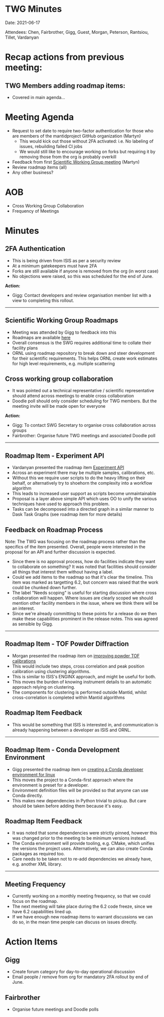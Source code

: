 # TWG Minutes

Date: 2021-06-17

Attendees:  Chen, Fairbrother, Gigg, Guest, Morgan, Peterson, Rantsiou,  Tillet, Vardanyan

# Recap actions from previous meeting:
## TWG Members adding roadmap items:
- Covered in main agenda...

# Meeting Agenda
- Request to set date to require two-factor authentication for those who are members of the mantidproject GitHub organization (Martyn)
  - This would kick out those without 2FA activated: i.e. No labeling of issues, rebuilding failed CI jobs
  - We would still like to encourage working on forks but requiring it by removing those from the org is probably overkill
- Feedback from first [Scientific Working Group meeting](https://github.com/mantidproject/governance/blob/main/scientific-working-group/minutes/2021/2021-05-26.md) (Martyn)
- Review roadmap items (all)
- Any other business?


# AOB
- Cross Working Group Collaboration
- Frequency of Meetings

# Minutes

## 2FA Authentication
- This is being driven from ISIS as per a security review
- At a minimum gatekeepers must have 2FA
- Forks are still available if anyone is removed from the org (in worst case)
- No objections were raised, so this was scheduled for the end of June.

**Action:**
- Gigg: Contact developers and review organisation member list with a view to completing this rollout.

---

## Scientific Working Group Roadmaps
- Meeting was attended by Gigg to feedback into this
- Roadmaps are available [here](https://github.com/mantidproject/roadmap/)
- Overall consensus is the SWG requires additional time to collate their facility plans
- ORNL using roadmap repository to break down and steer development for their scientific requirements. This helps ORNL create work estimates for high level requirements, e.g. multiple scattering


## Cross working group collaboration

- It was pointed out a technical representative / scientific representative should attend across meetings to enable cross collaboration
- Doodle poll should only consider scheduling for TWG members. But the meeting invite will be made open for everyone

**Action:**
- Gigg: To contact SWG Secretary to organise cross collaboration across groups
- Fairbrother: Organise future TWG meetings and associated Doodle poll

---

## Roadmap Item - Experiment API
- Vardanyan presented the roadmap item [Experiment API](https://github.com/mantidproject/roadmap/issues/7)
- Across an experiment there may be multiple samples, calibrations, etc. 
- Without this we require user scripts to do the heavy lifting on their behalf, or alternatively try to shoehorn the complexity into a workflow algorithm
- This leads to increased user support as scripts become unmaintainable
- Proposal is a layer above simple API which uses OO to unify the various techniques have used to approach this problem.
- Tasks can be decomposed into a directed graph in a similar manner to Dask Task Graphs (see roadmap item for more details)


## Feedback on Roadmap Process

Note: The TWG was focusing on the roadmap process rather than the specifics of the item presented. Overall, people were interested in the proposal for an API and further discussion is expected.

- Since there is no approval process, how do facilities indicate they want to collaborate on something? It was noted that facilities should consider all things that interest them without having a label.
- Could we add items to the roadmap so that it's clear the timeline. This item was marked as targetting 6.2, but concern was raised that the work could be chunked down further.
- The label "Needs scoping" is useful for starting discussion where cross collaboration will happen. Where issues are clearly scoped we should mention other facility members in the issue, where we think there will be an interest.
- Since we're already committing to these points for a release do we then make these capabilities prominent in the release notes. This was agreed as sensible by Gigg.

---

## Roadmap Item - TOF Powder Diffraction
- Morgan presented the roadmap item on [improving powder TOF calibrations](https://github.com/mantidproject/roadmap/issues/8)
- This would include two steps, cross correlation and peak position calibration using clustering algorithms.
- This is similar to ISIS's ENGINX approach, and might be useful for both.
- This moves the burden of knowing instrument details to an automatic approach relying on clustering.
- The components for clustering is performed outside Mantid, whilst cross-correlation is completed within Mantid algorithms

## Roadmap Item Feedback
- This would be something that ISIS is interested in, and communication is already happening between a developer as ISIS and ORNL.

---

## Roadmap Item - Conda Development Environment
- Gigg presented the roadmap item on [creating a Conda developer environment for linux](https://github.com/mantidproject/roadmap/issues/4)
- This moves the project to a Conda-first approach where the environment is preset for a developer.
- Environment definition files will be provided so that anyone can use Conda directly.
- This makes new dependencies in Python trivial to pickup. But care should be taken before adding them because it's easy.

## Roadmap Item Feedback
- It was noted that some dependencies were strictly pinned, however this was changed prior to the meeting to be minimum versions instead.
- The Conda environment will provide tooling, e.g. CMake, which unifies the versions the project uses. Alternatively, we can also create Conda packages as required too.
- Care needs to be taken not to re-add dependencies we already have, e.g. another XML library.

---

## Meeting Frequency

- Currently working on a monthly meeting frequency, so that we could focus on the roadmap.
- The next meeting will take place during the 6.2 code freeze, since we have 6.2 capabilities lined up.
- If we have enough new roadmap items to warrant discussions we can do so, in the mean time people can discuss on issues directly.

# Action Items

## Gigg
- Create forum category for day-to-day operational discussion
- Email people / remove from org for mandatory 2FA rollout by end of June.

## Fairbrother
- Organise future meetings and Doodle polls
